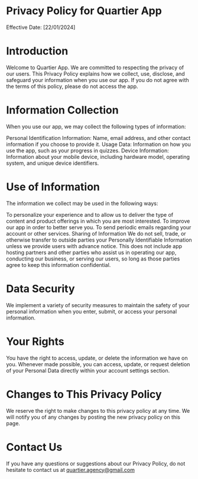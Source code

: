 # Privacy Policy for Quartier App

Effective Date: [22/01/2024]

# Introduction
Welcome to Quartier App. We are committed to respecting the privacy of our users. This Privacy Policy explains how we collect, use, disclose, and safeguard your information when you use our app. If you do not agree with the terms of this policy, please do not access the app.

# Information Collection
When you use our app, we may collect the following types of information:

Personal Identification Information: Name, email address, and other contact information if you choose to provide it.
Usage Data: Information on how you use the app, such as your progress in quizzes.
Device Information: Information about your mobile device, including hardware model, operating system, and unique device identifiers.

# Use of Information
The information we collect may be used in the following ways:

To personalize your experience and to allow us to deliver the type of content and product offerings in which you are most interested.
To improve our app in order to better serve you.
To send periodic emails regarding your account or other services.
Sharing of Information
We do not sell, trade, or otherwise transfer to outside parties your Personally Identifiable Information unless we provide users with advance notice. This does not include app hosting partners and other parties who assist us in operating our app, conducting our business, or serving our users, so long as those parties agree to keep this information confidential.

# Data Security
We implement a variety of security measures to maintain the safety of your personal information when you enter, submit, or access your personal information.

# Your Rights
You have the right to access, update, or delete the information we have on you. Whenever made possible, you can access, update, or request deletion of your Personal Data directly within your account settings section.

# Changes to This Privacy Policy
We reserve the right to make changes to this privacy policy at any time. We will notify you of any changes by posting the new privacy policy on this page.

# Contact Us
If you have any questions or suggestions about our Privacy Policy, do not hesitate to contact us at quartier.agency@gmail.com

